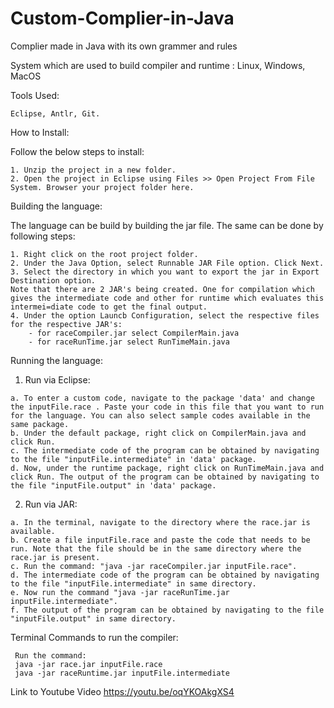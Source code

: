 # Custom-Complier-in-Java
Complier made in Java with its own grammer and rules

System which are used to build compiler and runtime : Linux, Windows, MacOS

Tools Used:

    Eclipse, Antlr, Git.

How to Install:

  Follow the below steps to install:
    
    1. Unzip the project in a new folder.
    2. Open the project in Eclipse using Files >> Open Project From File System. Browser your project folder here.

Building the language:

  The language can be build by building the jar file. The same can be done by following steps:
    
    1. Right click on the root project folder.
    2. Under the Java Option, select Runnable JAR File option. Click Next.
    3. Select the directory in which you want to export the jar in Export Destination option.
    Note that there are 2 JAR's being created. One for compilation which gives the intermediate code and other for runtime which evaluates this intermei=diate code to get the final output.
    4. Under the option Launcb Configuration, select the respective files for the respective JAR's:
        - for raceCompiler.jar select CompilerMain.java
        - for raceRunTime.jar select RunTimeMain.java
    

Running the language:

  1. Run via Eclipse:
  
    a. To enter a custom code, navigate to the package 'data' and change the inputFile.race . Paste your code in this file that you want to run for the language. You can also select sample codes available in the same package.
    b. Under the default package, right click on CompilerMain.java and click Run.
    c. The intermediate code of the program can be obtained by navigating to the file "inputFile.intermediate" in 'data' package.
    d. Now, under the runtime package, right click on RunTimeMain.java and click Run. The output of the program can be obtained by navigating to the file "inputFile.output" in 'data' package.
    
  2. Run via JAR:
  
    a. In the terminal, navigate to the directory where the race.jar is available.
    b. Create a file inputFile.race and paste the code that needs to be run. Note that the file should be in the same directory where the race.jar is present.
    c. Run the command: "java -jar raceCompiler.jar inputFile.race".
    d. The intermediate code of the program can be obtained by navigating to the file "inputFile.intermediate" in same directory.
    e. Now run the command "java -jar raceRunTime.jar inputFile.intermediate".
    f. The output of the program can be obtained by navigating to the file "inputFile.output" in same directory.
  
  
Terminal Commands to run the compiler:
  
     Run the command: 
     java -jar race.jar inputFile.race
     java -jar raceRuntime.jar inputFile.intermediate
 
Link to Youtube Video
https://youtu.be/oqYKOAkgXS4
